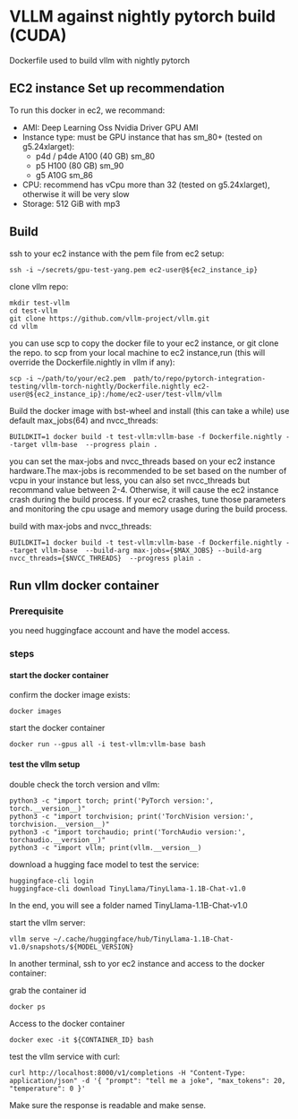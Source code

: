 # VLLM against nightly pytorch build (CUDA)
Dockerfile used to build vllm with nightly pytorch

## EC2 instance Set up recommendation
To run this docker in ec2, we recommand:
- AMI: Deep Learning Oss Nvidia Driver GPU AMI
- Instance type: must be GPU instance that has sm_80+ (tested on g5.24xlarget):
    - p4d / p4de	A100 (40 GB)   sm_80
    - p5	        H100 (80 GB)   sm_90
    - g5	        A10G	       sm_86
- CPU: recommend has vCpu more than 32 (tested on g5.24xlarget), otherwise it will be very slow
- Storage:  512 GiB with mp3


## Build

ssh to your ec2 instance with the pem file from ec2 setup:
```
ssh -i ~/secrets/gpu-test-yang.pem ec2-user@${ec2_instance_ip}
```

clone vllm repo:
```
mkdir test-vllm
cd test-vllm
git clone https://github.com/vllm-project/vllm.git
cd vllm
```

you can use scp to copy the docker file to your ec2 instance, or git clone the repo.
to scp from your local machine to ec2 instance,run (this will override the Dockerfile.nightly in vllm if any):
```
scp -i ~/path/to/your/ec2.pem  path/to/repo/pytorch-integration-testing/vllm-torch-nightly/Dockerfile.nightly ec2-user@${ec2_instance_ip}:/home/ec2-user/test-vllm/vllm
```

Build the docker image with bst-wheel and install (this can take a while)
use default max_jobs(64) and nvcc_threads:

```
BUILDKIT=1 docker build -t test-vllm:vllm-base -f Dockerfile.nightly --target vllm-base  --progress plain .
```

you can set the max-jobs and nvcc_threads based on your ec2 instance hardware.The max-jobs is recommended to be set based on the number of vcpu in your instance but less,
you can also set nvcc_threads but recommand value between 2-4. Otherwise, it will cause the ec2 instance crash during the build process. If your ec2 crashes, tune those
parameters and monitoring the cpu usage and memory usage during the build process.

build with max-jobs and nvcc_threads:
```
BUILDKIT=1 docker build -t test-vllm:vllm-base -f Dockerfile.nightly --target vllm-base  --build-arg max-jobs={$MAX_JOBS} --build-arg nvcc_threads={$NVCC_THREADS}  --progress plain .
```

## Run vllm docker container
### Prerequisite
you need huggingface account and have the model access.

### steps

#### start the docker container
confirm the docker image exists:
```
docker images
```

start the docker container
```
docker run --gpus all -i test-vllm:vllm-base bash
```

#### test the vllm setup
double check the torch version and vllm:
```
python3 -c "import torch; print('PyTorch version:', torch.__version__)"
python3 -c "import torchvision; print('TorchVision version:', torchvision.__version__)"
python3 -c "import torchaudio; print('TorchAudio version:', torchaudio.__version__)"
python3 -c "import vllm; print(vllm.__version__)
```

download a hugging face model to test the service:
```
huggingface-cli login
huggingface-cli download TinyLlama/TinyLlama-1.1B-Chat-v1.0
```
In the end, you will see a folder named TinyLlama-1.1B-Chat-v1.0

start the vllm server:
```
vllm serve ~/.cache/huggingface/hub/TinyLlama-1.1B-Chat-v1.0/snapshots/${MODEL_VERSION}
```

In another terminal, ssh to yor ec2 instance and access to the docker container:

grab the container id
```
docker ps
```
Access to the docker container
```
docker exec -it ${CONTAINER_ID} bash
```

test the vllm service with curl:
```
curl http://localhost:8000/v1/completions -H "Content-Type: application/json" -d '{ "prompt": "tell me a joke", "max_tokens": 20, "temperature": 0 }'
```
Make sure the response is readable and make sense.
